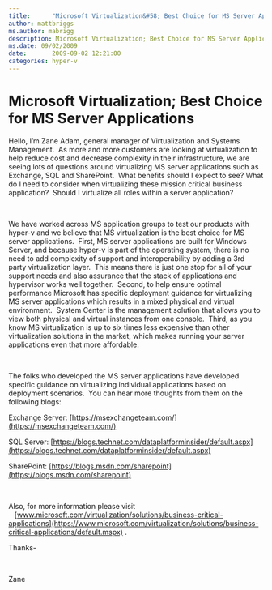 ```yaml
---
title:      "Microsoft Virtualization&#58; Best Choice for MS Server Applications"
author: mattbriggs
ms.author: mabrigg
description: Microsoft Virtualization; Best Choice for MS Server Applications
ms.date: 09/02/2009
date:       2009-09-02 12:21:00
categories: hyper-v
---
```

# Microsoft Virtualization; Best Choice for MS Server Applications

Hello, I’m Zane Adam, general manager of Virtualization and Systems Management.  As more and more customers are looking at virtualization to help reduce cost and decrease complexity in their infrastructure, we are seeing lots of questions around virtualizing MS server applications such as Exchange, SQL and SharePoint.  What benefits should I expect to see? What do I need to consider when virtualizing these mission critical business application?  Should I virtualize all roles within a server application? 

 

We have worked across MS application groups to test our products with hyper-v and we believe that MS virtualization is the best choice for MS server applications.  First, MS server applications are built for Windows Server, and because hyper-v is part of the operating system, there is no need to add complexity of support and interoperability by adding a 3rd party virtualization layer.  This means there is just one stop for all of your support needs and also assurance that the stack of applications and hypervisor works well together.  Second, to help ensure optimal performance Microsoft has specific deployment guidance for virtualizing MS server applications which results in a mixed physical and virtual environment.  System Center is the management solution that allows you to view both physical and virtual instances from one console.  Third, as you know MS virtualization is up to six times less expensive than other virtualization solutions in the market, which makes running your server applications even that more affordable.

 

The folks who developed the MS server applications have developed specific guidance on virtualizing individual applications based on deployment scenarios.  You can hear more thoughts from them on the following blogs:

Exchange Server: [https://msexchangeteam.com/](https://msexchangeteam.com/)

SQL Server: [https://blogs.technet.com/dataplatforminsider/default.aspx](https://blogs.technet.com/dataplatforminsider/default.aspx)

SharePoint: [https://blogs.msdn.com/sharepoint](https://blogs.msdn.com/sharepoint)

 

Also, for more information please visit    [www.microsoft.com/virtualization/solutions/business-critical-applications](https://www.microsoft.com/virtualization/solutions/business-critical-applications/default.mspx) . 

Thanks-

 

Zane
